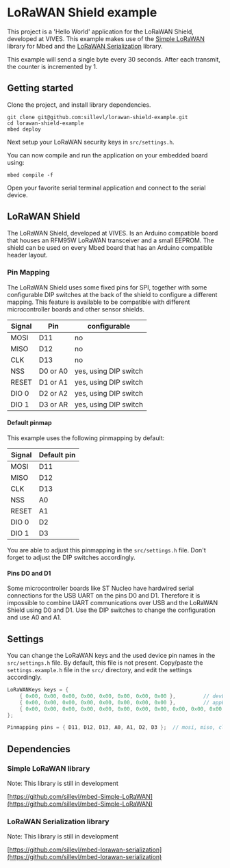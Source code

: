 # LoRaWAN Shield example

This project is a 'Hello World' application for the LoRaWAN Shield, developed at VIVES. This example makes use of the [Simple LoRaWAN](https://github.com/sillevl/mbed-Simple-LoRaWAN) library for Mbed and the [LoRaWAN Serialization](https://github.com/sillevl/mbed-lorawan-serialization) library.

This example will send a single byte every 30 seconds. After each transmit, the counter is incremented by 1.

## Getting started

Clone the project, and install library dependencies.

```shell
git clone git@github.com:sillevl/lorawan-shield-example.git
cd lorawan-shield-example
mbed deploy
```

Next setup your LoRaWAN security keys in `src/settings.h`.

You can now compile and run the application on your embedded board using:

```shell
mbed compile -f
```

Open your favorite serial terminal application and connect to the serial device.

## LoRaWAN Shield

The LoRaWAN Shield, developed at VIVES. Is an Arduino compatible board that houses an RFM95W LoRaWAN transceiver and a small EEPROM. The shield can be used on every Mbed board that has an Arduino compatible header layout.

### Pin Mapping

The LoRaWAN Shield uses some fixed pins for SPI, together with some configurable DIP switches at the back of the shield to configure a different mapping. This feature is available to be compatible with different microcontroller boards and other sensor shields.

Signal | Pin | configurable
--- | --- | ---
MOSI | D11 | no
MISO | D12 | no
CLK | D13 | no
NSS | D0 or A0 | yes, using DIP switch
RESET | D1 or A1 | yes, using DIP switch
DIO 0 | D2 or A2 | yes, using DIP switch
DIO 1 | D3 or AR | yes, using DIP switch

#### Default pinmap

This example uses the following pinmapping by default:

Signal | Default pin
--- | ---
MOSI | D11
MISO | D12
CLK | D13
NSS | A0
RESET | A1
DIO 0 | D2
DIO 1 | D3

You are able to adjust this pinmapping in the `src/settings.h` file. Don't forget to adjust the DIP switches accordingly.

#### Pins DO and D1

Some microcontroller boards like ST Nucleo have hardwired serial connections for the USB UART on the pins D0 and D1. Therefore it is impossible to combine UART communications over USB and the LoRaWAN Shield using D0 and D1. Use the DIP switches to change the configuration and use A0 and A1.

## Settings

You can change the LoRaWAN keys and the used device pin names in the `src/settings.h` file. By default, this file is not present. Copy/paste the `settings.example.h` file in the `src/` directory, and edit the settings accordingly.

```cpp
LoRaWANKeys keys = {
    { 0x00, 0x00, 0x00, 0x00, 0x00, 0x00, 0x00, 0x00 },         // devEui
    { 0x00, 0x00, 0x00, 0x00, 0x00, 0x00, 0x00, 0x00 },         // appEui
    { 0x00, 0x00, 0x00, 0x00, 0x00, 0x00, 0x00, 0x00, 0x00, 0x00, 0x00, 0x00, 0x00, 0x00, 0x00, 0x00 } // appKey
};
```

```cpp
Pinmapping pins = { D11, D12, D13, A0, A1, D2, D3 };  // mosi, miso, clk, nss, reset, dio0, dio1
```

## Dependencies

### Simple LoRaWAN library

Note: This library is still in development

[https://github.com/sillevl/mbed-Simple-LoRaWAN](https://github.com/sillevl/mbed-Simple-LoRaWAN)

### LoRaWAN Serialization library

Note: This library is still in development

[https://github.com/sillevl/mbed-lorawan-serialization](https://github.com/sillevl/mbed-lorawan-serialization)
